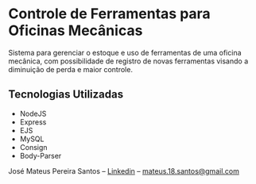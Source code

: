 # Controle de Ferramentas para Oficinas Mecânicas
Sistema para gerenciar o estoque e uso de ferramentas de uma oficina mecânica, com possibilidade de registro de novas ferramentas visando a diminuição de perda e maior controle.

## Tecnologias Utilizadas
* NodeJS
* Express
* EJS
* MySQL
* Consign
* Body-Parser

José Mateus Pereira Santos – [Linkedin](https://www.linkedin.com/in/josé-mateus-937560106/) – mateus.18.santos@gmail.com

